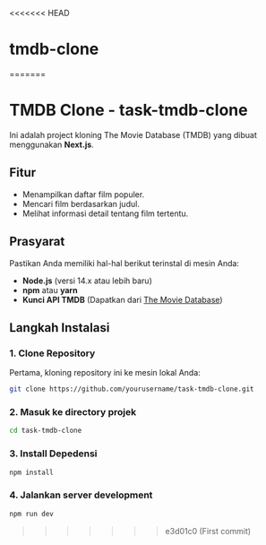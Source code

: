<<<<<<< HEAD

# tmdb-clone

=======

# TMDB Clone - task-tmdb-clone

Ini adalah project kloning The Movie Database (TMDB) yang dibuat menggunakan **Next.js**.

## Fitur

- Menampilkan daftar film populer.
- Mencari film berdasarkan judul.
- Melihat informasi detail tentang film tertentu.

## Prasyarat

Pastikan Anda memiliki hal-hal berikut terinstal di mesin Anda:

- **Node.js** (versi 14.x atau lebih baru)
- **npm** atau **yarn**
- **Kunci API TMDB** (Dapatkan dari [The Movie Database](https://www.themoviedb.org/))

## Langkah Instalasi

### 1. Clone Repository

Pertama, kloning repository ini ke mesin lokal Anda:

```bash
git clone https://github.com/yourusername/task-tmdb-clone.git
```

### 2. Masuk ke directory projek

```bash
cd task-tmdb-clone
```

### 3. Install Depedensi

```bash
npm install
```

### 4. Jalankan server development

```bash
npm run dev
```

> > > > > > > e3d01c0 (First commit)

